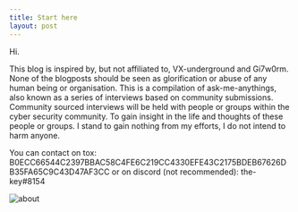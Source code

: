```yaml
---
title: Start here
layout: post
---
```


Hi.

This blog is inspired by, but not affiliated to, VX-underground and Gi7w0rm. 
None of the blogposts should be seen as glorification or abuse of any human being or organisation. 
This is a compilation of ask-me-anythings, also known as a series of interviews based on community submissions. 
Community sourced interviews will be held with people or groups within the cyber security community. 
To gain insight in the life and thoughts of these people or groups.
I stand to gain nothing from my efforts, I do not intend to harm anyone.

You can contact on tox: B0ECC66544C2397BBAC58C4FE6C219CC4330EFE43C2175BDEB67626DB35FA65C9C43D47AF3CC
or on discord (not recommended): the-key#8154


![about](https://user-images.githubusercontent.com/114692599/193136201-fde37498-0286-4b15-8ee1-b75074ad960c.png)
